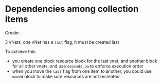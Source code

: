 # Dependencies among collection items

Create:

3 vNets, one vNet has a `last` flag, it must be created last

To achieve this:

- you create one block resource block for the last vnet, and another block for all other vnets, and use `depends_on` to enforce execution order
- when you move the `last` flag from one item to another, you could use `moved` block to make sure resources are not recreated
